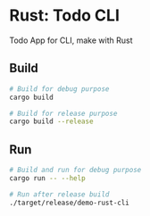 # Rust: Todo CLI

Todo App for CLI, make with Rust

## Build

```bash
# Build for debug purpose
cargo build

# Build for release purpose
cargo build --release
```

## Run

```bash
# Build and run for debug purpose
cargo run -- --help

# Run after release build
./target/release/demo-rust-cli
```